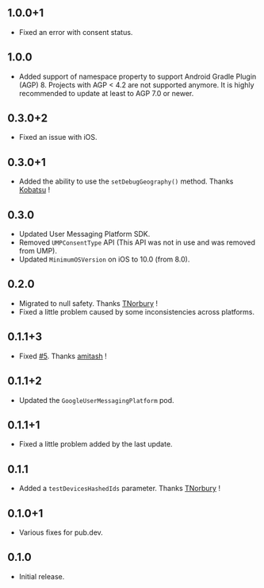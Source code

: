 ## 1.0.0+1

* Fixed an error with consent status.

## 1.0.0

* Added support of namespace property to support Android Gradle Plugin (AGP) 8. Projects with AGP < 4.2 are not supported anymore. It is highly recommended to update at least to AGP 7.0 or newer.

## 0.3.0+2

* Fixed an issue with iOS.

## 0.3.0+1

* Added the ability to use the `setDebugGeography()` method. Thanks [Kobatsu](https://github.com/Kobatsu) !

## 0.3.0

* Updated User Messaging Platform SDK.
* Removed `UMPConsentType` API (This API was not in use and was removed from UMP).
* Updated `MinimumOSVersion` on iOS to 10.0 (from 8.0).

## 0.2.0

* Migrated to null safety. Thanks [TNorbury](https://github.com/TNorbury) !
* Fixed a little problem caused by some inconsistencies across platforms.

## 0.1.1+3

* Fixed [#5](https://github.com/Skyost/FlutterFundingChoices/issues/5). Thanks [amitash](https://github.com/amitash) !

## 0.1.1+2

* Updated the `GoogleUserMessagingPlatform` pod.

## 0.1.1+1

* Fixed a little problem added by the last update.

## 0.1.1

* Added a `testDevicesHashedIds` parameter. Thanks [TNorbury](https://github.com/TNorbury) !

## 0.1.0+1

* Various fixes for pub.dev.

## 0.1.0

* Initial release.
